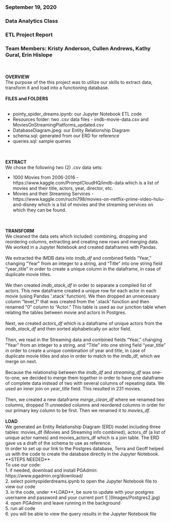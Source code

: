 ### September 19, 2020
### Data Analytics Class
### ETL Project Report
### Team Members: Kristy Anderson, Cullen Andrews, Kathy Gural, Erin Hislope
<br>
<br>
<strong>OVERVIEW</strong>
<br>
The purpose of the this project was to utilize our skills to extract data, transform it and load into a functioning database.
<br>
<br>
<strong>FILES and FOLDERS</strong>
<br><br>
<ul>
    <li>pointy_spider_dreams.ipynb: our Jupyter Notebook ETL code</li>
    <li>Resources folder: two .csv data files - imdb-movie-data.csv and MoviesOnStreamingPlatforms_updated.csv</li>
    <li>DatabaseDiagram.jpeg: our Entity Relationship Diagram</li>
    <li>schema.sql: generated from our ERD for reference</li>
    <li>queries.sql: sample queries</li>
</ul>
<br>
<br>
<strong>EXTRACT</strong>
<br>
We chose the following two (2) .csv data sets:
<br>
<ul>
    <li>1000 Movies from 2006-2016 - https://www.kaggle.com/PromptCloudHQ/imdb-data which is a list of movies and their title, actors, year, director, etc.</li>
    <li>Movies and their Streaming Services - https://www.kaggle.com/ruchi798/movies-on-netflix-prime-video-hulu-and-disney which is a list of movies and the streaming services on which they can be found.</li>
</ul>
<br>
<br>
<strong>TRANSFORM</strong>
<br>
We cleaned the data sets which included: combining, dropping and reordering columns, extracting and creating new rows and merging data. We worked in a Jupyter Notebook and created dataframes with Pandas.
<br>
<br>
We extracted the IMDB data into <em>imdb_df</em> and combined fields “Year,” changing "Year" from an integer to a string, and “Title” into one string field “year_title” in order to create a unique column in the dataframe, in case of duplicate movie titles.
<br>
<br>
We then created <em>imdb_stack_df</em> in order to separate a compiled list of actors. This new dataframe created a unique row for each actor in each movie (using Pandas '.stack' function). We then dropped an unnecessary column “level_1” that was created from the '.stack' function and then renamed “0” column to “Actor.” This table is used as our junction table when relating the tables between movie and actors in Postgres.
<br>
<br>
Next, we created <em>actors_df</em> which is a dataframe of unique actors from the <em>imdb_stack_df</em> and then sorted alphabetically on actor field.
<br>
<br>
Then, we read in the Streaming data and combined fields “Year,” changing "Year" from an integer to a string, and “Title” into one string field “year_title” in order to create a unique combination of year and title, in case of duplicate movie titles and also in order to match to the imdb_df, which we merge on next.
<br>
<br>
Because the relationship between the <em>imdb_df</em> and <em>streaming_df</em> was one-to-one, we decided to merge them together in order to have one dataframe of complete data instead of two with several columns of repeating data. We used an inner join on <em>year_title</em> field.  This resulted in 231 movies.
<br>
<br>
Then, we created a new dataframe <em>merge_clean_df</em> where we renamed two columns, dropped 11 unneeded columns and reordered columns in order for our primary key column to be first. Then we renamed it to <em>movies_df</em>.
<br>
<br>
<strong>LOAD</strong>
<br>
We generated an Entity Relationship Diagram (ERD) model including three tables: movies_df (Movies and Streaming info combined), actors_df (a list of unique actor names) and movies_actors_df which is a join table.
The ERD gave us a draft of the schema to use as reference.
<br>
In order to set up our link to the Postgres database, Terra and Geoff helped us with the code to create the database directly in the Jupyter Notebook.
<br>
**STEPS NEEDED**
<br>To use our code:
<br>1.	if needed, download and install PGAdmin: https://www.pgadmin.org/download/
<br>2.	select pointyspiderdreams.ipynb to open the Jupyter Notebook file to view our code
<br>3.  in the code, under **LOAD**, be sure to update with your postgres username and password and your current port ![ ](Images/Postgres2.jpg)
<br>4.  open PGAdmin and leave running in the background
<br>5.	run all code
<br>6.	you will be able to view the query results in the Jupyter Notebook file

